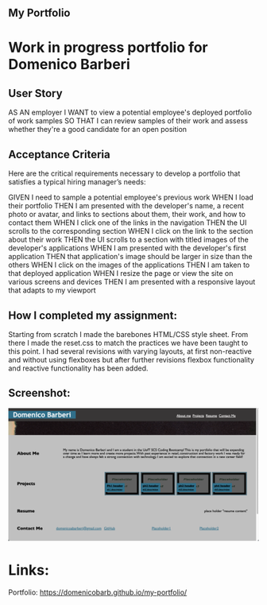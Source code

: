 ## My Portfolio

# Work in progress portfolio for Domenico Barberi

## User Story

AS AN employer
I WANT to view a potential employee's deployed portfolio of work samples
SO THAT I can review samples of their work and assess whether they're a good candidate for an open position

## Acceptance Criteria

Here are the critical requirements necessary to develop a portfolio that satisfies a typical hiring manager’s needs:

GIVEN I need to sample a potential employee's previous work
WHEN I load their portfolio
THEN I am presented with the developer's name, a recent photo or avatar, and links to sections about them, their work, and how to contact them
WHEN I click one of the links in the navigation
THEN the UI scrolls to the corresponding section
WHEN I click on the link to the section about their work
THEN the UI scrolls to a section with titled images of the developer's applications
WHEN I am presented with the developer's first application
THEN that application's image should be larger in size than the others
WHEN I click on the images of the applications
THEN I am taken to that deployed application
WHEN I resize the page or view the site on various screens and devices
THEN I am presented with a responsive layout that adapts to my viewport

## How I completed my assignment:

Starting from scratch I made the barebones HTML/CSS style sheet. From there I made the reset.css to match the practices we have been taught to this point. I had several revisions with varying layouts, at first non-reactive and without using flexboxes but after further revisions flexbox functionality and reactive functionality has been added.

## Screenshot:
![Screenshot](./assets/img/screenshot.png)

# Links:
Portfolio: https://domenicobarb.github.io/my-portfolio/